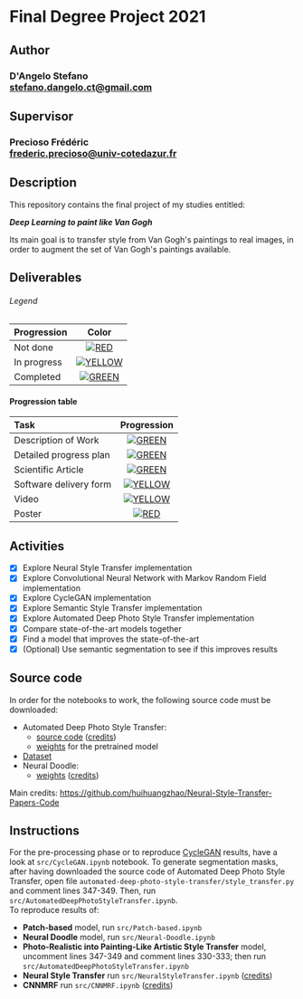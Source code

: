 # Final Degree Project 2021

## Author 
### D'Angelo Stefano <br>stefano.dangelo.ct@gmail.com
## Supervisor
### Precioso Frédéric <br>frederic.precioso@univ-cotedazur.fr 

## Description
This repository contains the final project of my studies entitled:

__*Deep Learning to paint like Van Gogh*__

Its main goal is to transfer style from Van Gogh's paintings to real images, in order to augment the set of Van Gogh's paintings available.

## Deliverables

###### Legend
| Progression | Color |
|:-----------------------|:------------------------------------:|
| Not done | [![RED](http://placehold.it/15/f03c15/f03c15)](#) |
| In progress | [![YELLOW](http://placehold.it/15/ffdd00/ffdd00)](#) |
| Completed | [![GREEN](http://placehold.it/15/44bb44/44bb44)](#) |

#### Progression table
| Task | Progression |
|:-----------------------|:------------------------------------:|
| Description of Work | [![GREEN](http://placehold.it/15/44bb44/44bb44)](#) |
| Detailed progress plan | [![GREEN](http://placehold.it/15/44bb44/44bb44)](#) |
| Scientific Article | [![GREEN](http://placehold.it/15/44bb44/44bb44)](#) |
| Software delivery form | [![YELLOW](http://placehold.it/15/ffdd00/ffdd00)](#) |
| Video | [![YELLOW](http://placehold.it/15/ffdd00/ffdd00)](#) |
| Poster | [![RED](http://placehold.it/15/f03c15/f03c15)](#) |

## Activities

- [x] Explore Neural Style Transfer implementation
- [x] Explore Convolutional Neural Network with Markov Random Field implementation
- [x] Explore CycleGAN implementation
- [x] Explore Semantic Style Transfer implementation
- [x] Explore Automated Deep Photo Style Transfer implementation
- [x] Compare state-of-the-art models together
- [x] Find a model that improves the state-of-the-art
- [x] (Optional) Use semantic segmentation to see if this improves results

## Source code
In order for the notebooks to work, the following source code must be downloaded:
- Automated Deep Photo Style Transfer: 
  - [source code](https://drive.google.com/drive/folders/1ODEgBJmRBpBPJ9uDKwEyAnSkeLL4RcJV?usp=sharing) ([credits](https://github.com/Spenhouet/automated-deep-photo-style-transfer)) 
  - [weights](https://github.com/Spenhouet/automated-deep-photo-style-transfer/releases/latest) for the pretrained model
- [Dataset](https://drive.google.com/drive/folders/1r0PyD42lNfEIIKwtI_4J9NiELJOGw20D?usp=sharing)
- Neural Doodle: 
  - [weights](http://www.vlfeat.org/matconvnet/models/imagenet-vgg-verydeep-19.mat) ([credits](https://github.com/gargimahale/Doodle))

Main credits: https://github.com/huihuangzhao/Neural-Style-Transfer-Papers-Code
## Instructions
For the pre-processing phase or to reproduce [CycleGAN](https://github.com/junyanz/pytorch-CycleGAN-and-pix2pix) results, have a look at `src/CycleGAN.ipynb` notebook. To generate segmentation masks, after having downloaded the source code of Automated Deep Photo Style Transfer, open file `automated-deep-photo-style-transfer/style_transfer.py` and comment lines 347-349. Then, run `src/AutomatedDeepPhotoStyleTransfer.ipynb`. \
To reproduce results of:
- **Patch-based** model, run `src/Patch-based.ipynb`
- **Neural Doodle** model, run `src/Neural-Doodle.ipynb`
- **Photo-Realistic into Painting-Like Artistic Style Transfer** model, uncomment lines 347-349 and comment lines 330-333; then run `src/AutomatedDeepPhotoStyleTransfer.ipynb`
- **Neural Style Transfer** run `src/NeuralStyleTransfer.ipynb` ([credits](https://github.com/titu1994/Neural-Style-Transfer.git))
- **CNNMRF** run `src/CNNMRF.ipynb` ([credits](https://github.com/jonzhaocn/cnnmrf-pytorch))
